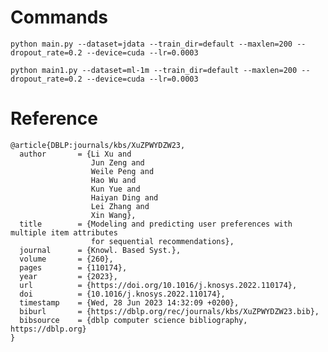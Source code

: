 <!--
 * @Author: your name
 * @Date: 2021-06-28 11:15:44
 * @LastEditTime: 2021-10-31 16:26:48
 * @LastEditors: Please set LastEditors
 * @Description: In User Settings Edit
 * @FilePath: \SASRec.pytorch-master\README.md
-->


# Commands

```python main.py --dataset=jdata --train_dir=default --maxlen=200 --dropout_rate=0.2 --device=cuda --lr=0.0003```

```python main1.py --dataset=ml-1m --train_dir=default --maxlen=200 --dropout_rate=0.2 --device=cuda --lr=0.0003```




# Reference
```
@article{DBLP:journals/kbs/XuZPWYDZW23,
  author       = {Li Xu and
                  Jun Zeng and
                  Weile Peng and
                  Hao Wu and
                  Kun Yue and
                  Haiyan Ding and
                  Lei Zhang and
                  Xin Wang},
  title        = {Modeling and predicting user preferences with multiple item attributes
                  for sequential recommendations},
  journal      = {Knowl. Based Syst.},
  volume       = {260},
  pages        = {110174},
  year         = {2023},
  url          = {https://doi.org/10.1016/j.knosys.2022.110174},
  doi          = {10.1016/j.knosys.2022.110174},
  timestamp    = {Wed, 28 Jun 2023 14:32:09 +0200},
  biburl       = {https://dblp.org/rec/journals/kbs/XuZPWYDZW23.bib},
  bibsource    = {dblp computer science bibliography, https://dblp.org}
}
```
